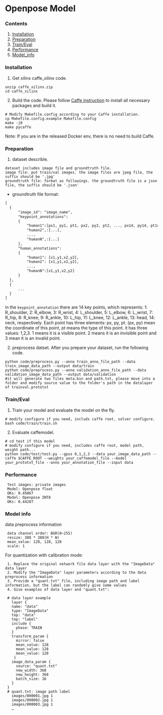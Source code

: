 
# Openpose Model

### Contents
1. [Installation](#installation)
2. [Preparation](#preparation)
3. [Train/Eval](#traineval)
4. [Performance](#performance)
5. [Model_info](#model_info)

### Installation
1. Get xilinx caffe_xilinx code.
  ```shell
  unzip caffe_xilinx.zip
  cd caffe_xilinx
  ```

2. Build the code. Please follow [Caffe instruction](http://caffe.berkeleyvision.org/installation.html) to install all necessary packages and build it.
  ```shell
  # Modify Makefile.config according to your Caffe installation.
  cp Makefile.config.example Makefile.config
  make -j8
  make pycaffe
  ```

Note: If you are in the released Docker env, there is no need to build Caffe.

### Preparation

1. dataset describle.
  ```
  dataset includes image file and groundtruth file.
  image file: put train/val images. the image files are jpeg file, the suffix should be '.jpg'
  groundtruth file: format as followings. the groundtruth file is a json file, the suffix should be '.json'
  ```
 
  * groundtruth file format:
 
  ```xml
  [
    {
        "image_id": "image_name", 
        "keypoint_annotations": 
        {
            "human1":[px1, py1, pt1, px2, py2, pt2, ..., px14, py14, pt14],
            "human2",:[...],
            ...,
            "humanN",:[...]
        },
        "human_annotations": 
        {
            "human1": [x1,y1,x2,y2],
            "human2": [x1,y1,x2,y2],
            ...,
            "humanN":[x1,y1,x2,y2]
        }
    },
    {
        ...
    }
  ]
  ```
  
in the `keypoint_annotation` there are 14 key points, which represents: 1: R_shoulder, 2: R_elbow, 3: R_wrist, 4: L_shoulder, 5: L_elbow, 6: L_wrist, 7: R_hip, 8: R_knee, 9: R_ankle, 10: L_hip, 11: L_knee, 12: L_ankle, 13: head, 14: neck, respectively. Each point has three elements: px, py, pt. (px, py) mean the coordinate of this point, pt means the type of this point. it has three values: 1,2,3. 1 means it is a visible point. 2 means it is an invisible point and 3 mean it is an invalid point.

2. preprocess datset. After you prepare your dataset, run the following code.
  ```shell
  python code/preprocess.py --anno train_anno_file_path --data train_image_data_path --output data/train
  python code/preprocess.py --anno validation_anno_file_path --data validation_image_data_path --output data/validation
  #it will generate two files meta.bin and path.txt, please move into a folder and modify source value to the folder's path in the datalayer of trainval.prototxt 
  ```

### Train/Eval
1. Train your model and evaluate the model on the fly.
  ```shell
  # modify configure if you need, includs caffe root, solver configure.
  bash code/train/train.sh 
  ```

2. Evaluate caffemodel.
  ```shell
  # cd test if this model
  # modify configure if you need, includes caffe root, model path, weight path... 
  python code/test/test.py --gpus 0,1,2,3 --data your_image_data_path --caffe $CAFFE_ROOT --weights your_caffemodel_file --model your_prototxt_file --anno your_annotation_file --input data
  ```

### Performance
  ```shell
   Test images: private images
   Model: Openpose float
   OKs: 0.45067
   Model: Openpose INT8
   OKs: 0.44287
   ```

### Model info
   data preprocess information
  ```
   data channel order: BGR(0~255)                  
   resize: 388 * 388(H * W) 
   mean_value: 128, 128, 128
   scale: 1
  ```
   For quantization with calibration mode:
  ```
   1. Replace the original network file data layer with the "ImageData" data layer
   2. Modify the "ImageData" layer parameters according to the data preprocess information
   3. Provide a "quant.txt" file, including image path and label information, but the label can randomly give some values
   4. Give examples of data layer and "quant.txt":

   # data layer example
     layer {
     name: "data"
     type: "ImageData"
     top: "data"
     top: "label"
     include {
       phase: TRAIN
     }
     transform_param {
       mirror: false
       mean_value: 128
       mean_value: 128
       mean_value: 128
      }
     image_data_param {
       source: "quant.txt"
       new_width: 368
       new_height: 368
       batch_size: 16
     }
   }
   # quant.txt: image path label
     images/000001.jpg 1
     images/000002.jpg 1
     images/000003.jpg 1
     …



